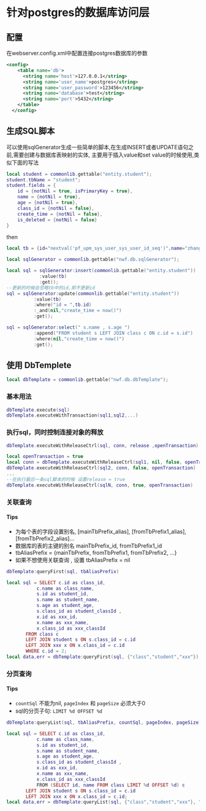 # 针对postgres的数据库访问层
## 配置
在webserver.config.xml中配置连接postgres数据库的参数
```xml
<config>
    <table name='db'>
      <string name='host'>127.0.0.1</string>
      <string name='user_name'>postgres</string>
      <string name='user_password'>123456</string>
      <string name='database'>test</string>
      <string name='port'>5432</string>
    </table>  
  </config>
```
## 生成SQL脚本
可以使用sqlGenerator生成一些简单的脚本,在生成INSERT或者UPDATE语句之前,需要创建与数据库表映射的实体, 
主要用于插入value和set value的时候使用,类似下面的写法
```lua
local student = commonlib.gettable("entity.student");  
student.tbName = "student";  
student.fields = {
	id = {notNil = true, isPrimaryKey = true},
	name = {notNil = true},
	age = {notNil = true},
	class_id = {notNil = false},
	create_time = {notNil = false},
	is_deleted = {notNil = false}
}
```
then
```lua
local tb = {id="nextval('pf_upm_sys_user_sys_user_id_seq')",name="zhangsan",age=10};

local sqlGenerator = commonlib.gettable("nwf.db.sqlGenerator");

local sql = sqlGenerator:insert(commonlib.gettable("entity.student"))
			:value(tb)
			:get();
--更新的时候会忽略tb中的id,即不更新id
sql = sqlGenerator:update(commonlib.gettable("entity.student"))
		  :value(tb)
		  :where("id = ",tb.id)
		  :_and(nil,"create_time = now()")
		  :get();

sql = sqlGenerator:select(" s.name , s.age ")
		  :append("FROM student s LEFT JOIN class c ON c.id = s.id")
		  :where(nil,"create_time = now()")
		  :get();
```
##  使用 DbTemplete
```lua
local dbTemplate = commonlib.gettable("nwf.db.dbTemplate");
```
### 基本用法
```lua
dbTemplate.execute(sql)
dbTemplate.executeWithTransaction(sql1,sql2,...)
```

### 执行sql，同时控制连接对象的释放
```lua
dbTemplate.executeWithReleaseCtrl(sql, conn, release ,openTransaction)

local openTransaction = true
local conn = dbTemplate.executeWithReleaseCtrl(sql1, nil, false, openTransaction)
dbTemplate.executeWithReleaseCtrl(sql2, conn, false, openTransaction)
...
--在执行最后一条sql脚本的时候 设置release = true
dbTemplate.executeWithReleaseCtrl(sqlN, conn, true, openTransaction)
```

### 关联查询
#### Tips
* 为每个表的字段设置别名, [mainTbPrefix_alias], [fromTbPrefix1_alias], [fromTbPrefix2_alias]...
* 数据库的表的主键的别名 mainTbPrefix_id, fromTbPrefix1_id
* tbAliasPrefix = {mainTbPrefix, fromTbPrefix1, fromTbPrefix2, ...}
* 如果不想使用关联查询 , 设置 tbAliasPrefix = nil 

```lua
dbTemplate:queryFirst(sql, tbAliasPrefix)

local sql = SELECT c.id as class_id,
		   c.name as class_name,
		   s.id as student_id,
		   s.name as student_name,
		   s.age as student_age,
		   s.class_id as student_classId ,
		   x.id as xxx_id,
		   x.name as xxx_name,
		   x.class_id as xxx_classId 
	   FROM class c 
	   LEFT JOIN student s ON s.class_id = c.id
	   LEFT JOIN xxx x ON x.class_id = c.id
	   WHERE c.id = 2;
local data,err = dbTemplate:queryFirst(sql, {"class","student","xxx"});
```

### 分页查询
#### Tips
* `countSql` 不能为nil, `pageIndex` 和 `pageSize` 必须大于0
* sql的分页子句: `LIMIT %d OFFSET %d`
```lua
dbTemplate:queryList(sql, tbAliasPrefix, countSql, pageIndex, pageSize)

local sql = SELECT c.id as class_id,
		   c.name as class_name,
		   s.id as student_id,
		   s.name as student_name,
		   s.age as student_age,
		   s.class_id as student_classId ,
		   x.id as xxx_id,
		   x.name as xxx_name,
		   x.class_id as xxx_classId 
           FROM (SELECT id, name FROM class LIMIT %d OFFSET %d) c 
	   LEFT JOIN student s ON s.class_id = c.id
	   LEFT JOIN xxx x ON x.class_id = c.id;
local data,err = dbTemplate:queryList(sql, {"class","student","xxx"}, " select count(1) from class ", 1, 3);
```

